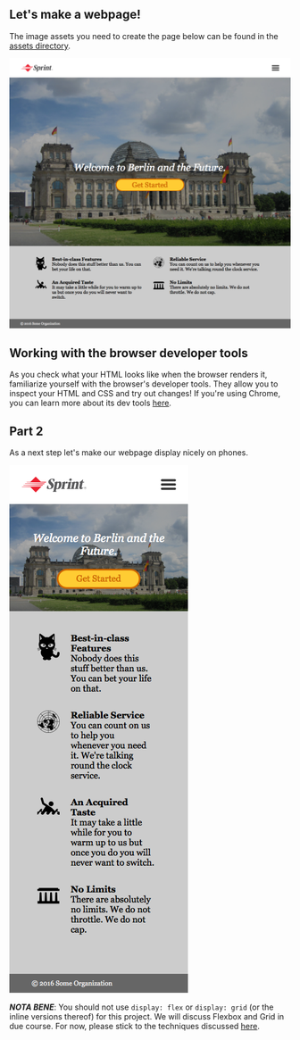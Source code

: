 ## Let's make a webpage!

The image assets you need to create the page below can be found in the <a href="assets">assets directory</a>.

<img src="big.png" alt="webpage">

## Working with the browser developer tools

As you check what your HTML looks like when the browser renders it, familiarize yourself with the browser's developer tools. They allow you to inspect your HTML and CSS and try out changes! If you're using Chrome, you can learn more about its dev tools [here](https://developers.google.com/web/tools/chrome-devtools/inspect-styles/?utm_source=dcc&utm_medium=redirect&utm_campaign=2016q3).

## Part 2

As a next step let's make our webpage display nicely on phones.

<img src="mini.png" alt="webpage">

**_NOTA BENE_**: You should not use `display: flex` or `display: grid` (or the inline versions thereof) for this project. We will discuss Flexbox and Grid in due course. For now, please stick to the techniques discussed [here](https://github.com/spicedacademy/sage/tree/master/css_positioning).
